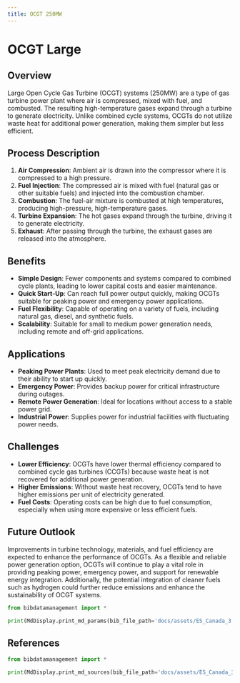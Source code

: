 ```yaml
---
title: OCGT 250MW
---
```


# OCGT Large

## Overview

Large Open Cycle Gas Turbine (OCGT) systems (250MW) are a type of gas turbine power plant where air is compressed, mixed
with fuel, and combusted. The resulting high-temperature gases expand through a turbine to generate electricity. Unlike
combined cycle systems, OCGTs do not utilize waste heat for additional power generation, making them simpler but less
efficient.

## Process Description

1. **Air Compression**: Ambient air is drawn into the compressor where it is compressed to a high pressure.
2. **Fuel Injection**: The compressed air is mixed with fuel (natural gas or other suitable fuels) and injected into the
   combustion chamber.
3. **Combustion**: The fuel-air mixture is combusted at high temperatures, producing high-pressure, high-temperature
   gases.
4. **Turbine Expansion**: The hot gases expand through the turbine, driving it to generate electricity.
5. **Exhaust**: After passing through the turbine, the exhaust gases are released into the atmosphere.

## Benefits

- **Simple Design**: Fewer components and systems compared to combined cycle plants, leading to lower capital costs and
  easier maintenance.
- **Quick Start-Up**: Can reach full power output quickly, making OCGTs suitable for peaking power and emergency power
  applications.
- **Fuel Flexibility**: Capable of operating on a variety of fuels, including natural gas, diesel, and synthetic fuels.
- **Scalability**: Suitable for small to medium power generation needs, including remote and off-grid applications.

## Applications

- **Peaking Power Plants**: Used to meet peak electricity demand due to their ability to start up quickly.
- **Emergency Power**: Provides backup power for critical infrastructure during outages.
- **Remote Power Generation**: Ideal for locations without access to a stable power grid.
- **Industrial Power**: Supplies power for industrial facilities with fluctuating power needs.

## Challenges

- **Lower Efficiency**: OCGTs have lower thermal efficiency compared to combined cycle gas turbines (CCGTs) because
  waste heat is not recovered for additional power generation.
- **Higher Emissions**: Without waste heat recovery, OCGTs tend to have higher emissions per unit of electricity
  generated.
- **Fuel Costs**: Operating costs can be high due to fuel consumption, especially when using more expensive or less
  efficient fuels.

## Future Outlook

Improvements in turbine technology, materials, and fuel efficiency are expected to enhance the performance of OCGTs. As
a flexible and reliable power generation option, OCGTs will continue to play a vital role in providing peaking power,
emergency power, and support for renewable energy integration. Additionally, the potential integration of cleaner fuels
such as hydrogen could further reduce emissions and enhance the sustainability of OCGT systems.

```python exec="on"
from bibdatamanagement import *

print(MdDisplay.print_md_params(bib_file_path='docs/assets/ES_Canada_3.bib', filter_entry='OCGT_LARGE'))
```

## References

```python exec="on"
from bibdatamanagement import *

print(MdDisplay.print_md_sources(bib_file_path='docs/assets/ES_Canada_3.bib', filter_entry='OCGT_LARGE'))
```
